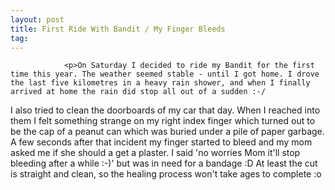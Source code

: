 ```yaml
---
layout: post
title: First Ride With Bandit / My Finger Bleeds
tag: 
---
```



                <p>On Saturday I decided to ride my Bandit for the first time this year. The weather seemed stable - until I got home. I drove the last five kilometres in a heavy rain shower, and when I finally arrived at home the rain did stop all out of a sudden :-/
I also tried to clean the doorboards of my car that day. When I reached into them I felt something strange on my right index finger which turned out to be the cap of a peanut can which was buried under a pile of paper garbage. A few seconds after that incident my finger started to bleed and my mom asked me if she should a get a plaster. I said 'no worries Mom it'll stop bleeding after a while :-)' but was in need for a bandage :D At least the cut is straight and clean, so the healing process won't take ages to complete :o</p>
            
